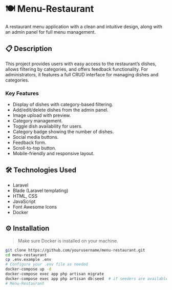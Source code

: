 # 🍽️ Menu-Restaurant

A restaurant menu application with a clean and intuitive design, along with an admin panel for full menu management.

## 📋 Description

This project provides users with easy access to the restaurant’s dishes, allows filtering by categories, and offers feedback functionality. For administrators, it features a full CRUD interface for managing dishes and categories.

### Key Features

- Display of dishes with category-based filtering.
- Add/edit/delete dishes from the admin panel.
- Image upload with preview.
- Category management.
- Toggle dish availability for users.
- Category badge showing the number of dishes.
- Social media buttons.
- Feedback form.
- Scroll-to-top button.
- Mobile-friendly and responsive layout.

## 🛠 Technologies Used

- Laravel
- Blade (Laravel templating)
- HTML, CSS
- JavaScript
- Font Awesome Icons
- Docker

## ⚙️ Installation

> Make sure Docker is installed on your machine.

```bash
git clone https://github.com/yourusername/menu-restaurant.git
cd menu-restaurant
cp .env.example .env
# Configure your .env file as needed
docker-compose up -d
docker-compose exec app php artisan migrate
docker-compose exec app php artisan db:seed  # if seeders are available
# Menu-Restaurant
